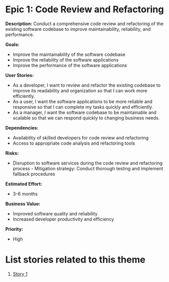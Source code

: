 # Epic 1: Code Review and Refactoring

**Description:** Conduct a comprehensive code review and refactoring of the existing software codebase to improve maintainability, reliability, and performance.

**Goals:**
- Improve the maintainability of the software codebase
- Improve the reliability of the software applications
- Improve the performance of the software applications

**User Stories:**
- As a developer, I want to review and refactor the existing codebase to improve its readability and organization so that I can work more efficiently.
- As a user, I want the software applications to be more reliable and responsive so that I can complete my tasks quickly and efficiently.
- As a manager, I want the software codebase to be maintainable and scalable so that we can respond quickly to changing business needs.

**Dependencies:**
- Availability of skilled developers for code review and refactoring
- Access to appropriate code analysis and refactoring tools

**Risks:**
- Disruption to software services during the code review and refactoring process - Mitigation strategy: Conduct thorough testing and implement fallback procedures

**Estimated Effort:**
- 3-6 months

**Business Value:**
- Improved software quality and reliability
- Increased developer productivity and efficiency

**Priority:**
- High

# List stories related to this theme
1. [Story 1](documentation/templates/theme/initiatives/epics/stories/story_template.md)